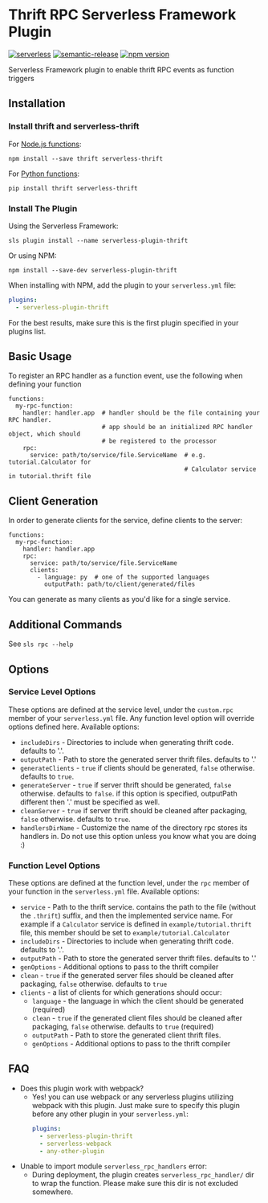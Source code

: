 # Thrift RPC Serverless Framework Plugin
[![serverless](http://public.serverless.com/badges/v3.svg)](http://www.serverless.com)
[![semantic-release](https://img.shields.io/badge/%20%20%F0%9F%93%A6%F0%9F%9A%80-semantic--release-e10079.svg)](https://github.com/semantic-release/semantic-release)
[![npm version](https://badge.fury.io/js/serverless-thrift-rpc.svg)](https://badge.fury.io/js/serverless-plugin-thrift)

Serverless Framework plugin to enable thrift RPC events as function triggers

## Installation
### Install thrift and serverless-thrift
For [Node.js functions](https://www.npmjs.com/package/serverless-thrift):
```
npm install --save thrift serverless-thrift
```

For [Python functions](https://pypi.org/project/serverless-thrift):
```
pip install thrift serverless-thrift
```
### Install The Plugin
Using the Serverless Framework:
```
sls plugin install --name serverless-plugin-thrift
```

Or using NPM:
```
npm install --save-dev serverless-plugin-thrift
```
When installing with NPM, add the plugin to your `serverless.yml` file:
```yaml
plugins:
  - serverless-plugin-thrift
```
For the best results, make sure this is the first plugin specified in your
plugins list.

## Basic Usage
To register an RPC handler as a function event, use the following when defining your function
```
functions:
  my-rpc-function:
    handler: handler.app  # handler should be the file containing your RPC handler.
                          # app should be an initialized RPC handler object, which should
                          # be registered to the processor
    rpc:
      service: path/to/service/file.ServiceName  # e.g. tutorial.Calculator for
                                                 # Calculator service in tutorial.thrift file
```

## Client Generation
In order to generate clients for the service, define clients to the server:
```
functions:
  my-rpc-function:
    handler: handler.app
    rpc:
      service: path/to/service/file.ServiceName
      clients:
        - language: py  # one of the supported languages
          outputPath: path/to/client/generated/files
```

You can generate as many clients as you'd like for a single service.

## Additional Commands
See `sls rpc --help`

## Options
### Service Level Options
These options are defined at the service level, under the `custom.rpc` member
of your `serverless.yml` file. Any function level option will override options
defined here. Available options:
* `includeDirs` - Directories to include when generating thrift code. defaults to '.'.
* `outputPath` - Path to store the generated server thrift files. defaults to '.'
* `generateClients` - `true` if clients should be generated, `false` otherwise. defaults to `true`.
* `generateServer` - `true` if server thrift should be generated, `false` otherwise. defaults to `false`.
if this option is specified, outputPath different then '.' must be specified as well.
* `cleanServer` - `true` if server thrift should be cleaned after packaging, `false` otherwise. defaults to `true`.
* `handlersDirName` - Customize the name of the directory rpc stores its
handlers in. Do not use this option unless you know what you are doing :)

### Function Level Options
These options are defined at the function level, under the `rpc` member
of your function in the `serverless.yml` file. Available options:
* `service` - Path to the thrift service. contains the path to the file (without the `.thrift`)
suffix, and then the implemented service name. For example if a `Calculator` service is defined
in `example/tutorial.thrift` file, this member should be set to `example/tutorial.Calculator`
* `includeDirs` - Directories to include when generating thrift code. defaults to '.'.
* `outputPath` - Path to store the generated server thrift files. defaults to '.'
* `genOptions` - Additional options to pass to the thrift compiler
* `clean` - `true` if the generated server files should be cleaned after packaging, `false` otherwise.
defaults to `true`
* `clients` - a list of clients for which generations should occur:
  * `language` - the language in which the client should be generated (required)
  * `clean` - `true` if the generated client files should be cleaned after packaging, `false` otherwise.
defaults to `true` (required)
  * `outputPath` - Path to store the generated client thrift files. 
  * `genOptions` - Additional options to pass to the thrift compiler

## FAQ
* Does this plugin work with webpack?
    * Yes! you can use webpack or any serverless plugins utilizing webpack with
      this plugin. Just make sure to specify this plugin before any other
      plugin in your `serverless.yml`:
      ```yaml
      plugins:
        - serverless-plugin-thrift
        - serverless-webpack
        - any-other-plugin
      ```
* Unable to import module `serverless_rpc_handlers` error:
    * During deployment, the plugin creates `serverless_rpc_handler/` dir to wrap the function. Please make sure this dir is not excluded somewhere.
